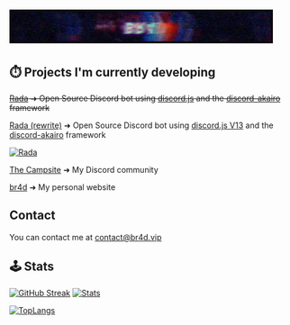 # [![br4d header](https://raw.githubusercontent.com/Iskawo/Iskawo/main/standard.gif)](https://br4d.vip)

## ⏱️ Projects I'm currently developing
~~[Rada](https://github.com/Iskawo/Rada/) ➜ Open Source Discord bot using [discord.js](https://discord.js.org) and the [discord-akairo](https://discord-akairo.github.io/#/) framework~~

[Rada (rewrite)](https://github.com/RadaBot/Rada/) ➜ Open Source Discord bot using [discord.js V13](https://discord.js.org) and the [discord-akairo](https://discord-akairo.github.io/#/) framework

[![Rada](https://github-readme-stats.vercel.app/api/pin/?username=RadaBot&repo=Rada&title_color=ffffff&text_color=c9cacc&icon_color=2bbc8a&bg_color=1d1f21&hide_border=true)](https://github.com/Iskawo/Rada)

[The Campsite](https://campsite.group/) ➜ My Discord community

[br4d](https://br4d.vip/) ➜ My personal website

## Contact
You can contact me at [contact@br4d.vip](https://br4d.vip/contact)

## 🕹️ Stats
[![GitHub Streak](https://github-readme-streak-stats.herokuapp.com?user=Iskawo&theme=react&hide_border=true)](https://git.io/streak-stats)
[![Stats](https://github-readme-stats.vercel.app/api?username=Iskawo&theme=react&hide_border=true)](https://github.com/Iskawo)

[![TopLangs](https://github-readme-stats.vercel.app/api/top-langs/?username=Iskawo&title_color=ffffff&text_color=c9cacc&icon_color=2bbc8a&bg_color=1d1f21&langs_count=3&hide_border=true&theme=react)](https://github.com/Iskawo)

